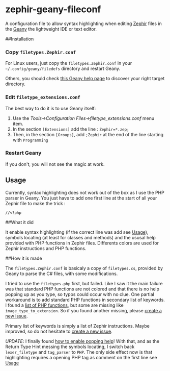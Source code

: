 zephir-geany-fileconf
=====================

A configuration file to allow syntax highlighting when editing [Zephir](http://zephir-lang.com) files in the [Geany](http://www.geany.org/) the lightweight IDE or text editor.

##Installation
### Copy `filetypes.Zephir.conf`

For Linux users, just copy the `filetypes.Zephir.conf` in your `~/.config/geany/filedefs` directory and restart Geany.

Others, you should check [this Geany help page](http://www.geany.org/manual/current/index.html#configuration-file-paths) to discover your right target directory.

### Edit `filetype_extensions.conf`

The best way to do it is to use Geany itself:

1. Use the *Tools->Configuration Files->filetype_extensions.conf* menu item.
2. In the section `[Extensions]` add the line : `Zephir=*.zep;`
3. Then, in the section `[Groups]`, add `;Zephir` at the end of the line starting with `Programming`

### Restart Geany

If you don't, you will not see the magic at work.

## Usage
Currently, syntax highlighting does not work out of the box as I use the PHP parser in Geany. You just have to add one first line at the start of all your Zephir file to make the trick :

```
//<?php
```

##What it did

It enable syntax highlighting (if the correct line was add see [Usage](#usage)), symbols locating (at least for classes and methods) and the ususal help provided with PHP functions in Zephir files. Differents colors are used for Zephir instructions and PHP functions.

##How it is made

The `filetypes.Zephir.conf` is basicaly a copy of `filetypes.cs`, provided by Geany to parse the C# files, with some modifications.

I tried to use the `filetypes.php` first, but failed. Like I saw it the main failure was that standard PHP functions are not colored and that there is no help popping up as you type, so typos could occur with no clue. One partial workaround is to add standard PHP functions in secondary list of keywords. I found a [list of PHP functions](http://www.info4php.com/?req=PHP_Functions), but some are missing like `image_type_to_extension`. So if you found another missing, please [create a new issue](https://github.com/taophp/zephir-geany-fileconf/issues/new).

Primary list of keywords is simply a list of Zephir instructions. Maybe improved, so do not hesitate to [create a new issue](https://github.com/taophp/zephir-geany-fileconf/issues/new).

*UPDATE*: I finally found [how to enable popping help](http://lists.geany.org/pipermail/users/2014-May/009311.html)! With that, and as the Return Type Hint messing the symbols locating, I switch back `lexer_filetype` and `tag_parser` to `PHP`. The only side effect now is that highlighting requires a opening PHP tag as comment on the first line see [Usage](#usage)
